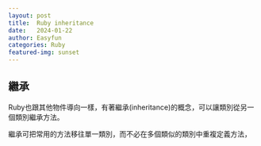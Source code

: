 ```yaml
---
layout: post
title:  Ruby inheritance
date:   2024-01-22
author: Easyfun
categories: Ruby
featured-img: sunset
---
```


## 繼承

Ruby也跟其他物件導向一樣，有著繼承(inheritance)的概念，可以讓類別從另一個類別繼承方法。

繼承可把常用的方法移往單一類別，而不必在多個類似的類別中重複定義方法，
